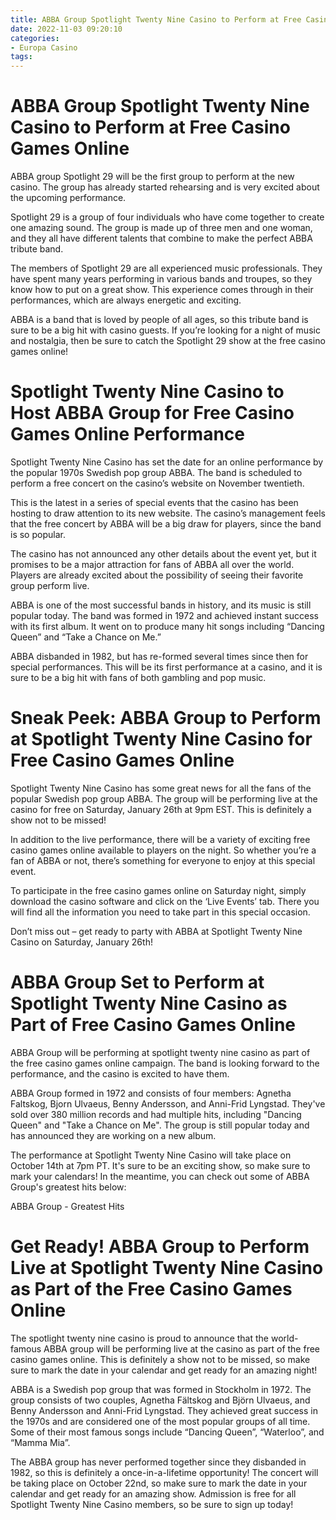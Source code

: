 ```yaml
---
title: ABBA Group Spotlight Twenty Nine Casino to Perform at Free Casino Games Online
date: 2022-11-03 09:20:10
categories:
- Europa Casino
tags:
---
```



#  ABBA Group Spotlight Twenty Nine Casino to Perform at Free Casino Games Online

ABBA group Spotlight 29 will be the first group to perform at the new casino. The group has already started rehearsing and is very excited about the upcoming performance.

Spotlight 29 is a group of four individuals who have come together to create one amazing sound. The group is made up of three men and one woman, and they all have different talents that combine to make the perfect ABBA tribute band.

The members of Spotlight 29 are all experienced music professionals. They have spent many years performing in various bands and troupes, so they know how to put on a great show. This experience comes through in their performances, which are always energetic and exciting.

ABBA is a band that is loved by people of all ages, so this tribute band is sure to be a big hit with casino guests. If you’re looking for a night of music and nostalgia, then be sure to catch the Spotlight 29 show at the free casino games online!

#  Spotlight Twenty Nine Casino to Host ABBA Group for Free Casino Games Online Performance

Spotlight Twenty Nine Casino has set the date for an online performance by the popular 1970s Swedish pop group ABBA. The band is scheduled to perform a free concert on the casino’s website on November twentieth.

This is the latest in a series of special events that the casino has been hosting to draw attention to its new website. The casino’s management feels that the free concert by ABBA will be a big draw for players, since the band is so popular.

The casino has not announced any other details about the event yet, but it promises to be a major attraction for fans of ABBA all over the world. Players are already excited about the possibility of seeing their favorite group perform live.

ABBA is one of the most successful bands in history, and its music is still popular today. The band was formed in 1972 and achieved instant success with its first album. It went on to produce many hit songs including “Dancing Queen” and “Take a Chance on Me.”

ABBA disbanded in 1982, but has re-formed several times since then for special performances. This will be its first performance at a casino, and it is sure to be a big hit with fans of both gambling and pop music.

#  Sneak Peek: ABBA Group to Perform at Spotlight Twenty Nine Casino for Free Casino Games Online

Spotlight Twenty Nine Casino has some great news for all the fans of the popular Swedish pop group ABBA. The group will be performing live at the casino for free on Saturday, January 26th at 9pm EST. This is definitely a show not to be missed!

In addition to the live performance, there will be a variety of exciting free casino games online available to players on the night. So whether you’re a fan of ABBA or not, there’s something for everyone to enjoy at this special event.

To participate in the free casino games online on Saturday night, simply download the casino software and click on the ‘Live Events’ tab. There you will find all the information you need to take part in this special occasion.

Don’t miss out – get ready to party with ABBA at Spotlight Twenty Nine Casino on Saturday, January 26th!

#  ABBA Group Set to Perform at Spotlight Twenty Nine Casino as Part of Free Casino Games Online

ABBA Group will be performing at spotlight twenty nine casino as part of the free casino games online campaign. The band is looking forward to the performance, and the casino is excited to have them.

ABBA Group formed in 1972 and consists of four members: Agnetha Faltskog, Bjorn Ulvaeus, Benny Andersson, and Anni-Frid Lyngstad. They've sold over 380 million records and had multiple hits, including "Dancing Queen" and "Take a Chance on Me". The group is still popular today and has announced they are working on a new album.

The performance at Spotlight Twenty Nine Casino will take place on October 14th at 7pm PT. It's sure to be an exciting show, so make sure to mark your calendars! In the meantime, you can check out some of ABBA Group's greatest hits below:

ABBA Group - Greatest Hits

#  Get Ready! ABBA Group to Perform Live at Spotlight Twenty Nine Casino as Part of the Free Casino Games Online

The spotlight twenty nine casino is proud to announce that the world-famous ABBA group will be performing live at the casino as part of the free casino games online. This is definitely a show not to be missed, so make sure to mark the date in your calendar and get ready for an amazing night!

ABBA is a Swedish pop group that was formed in Stockholm in 1972. The group consists of two couples, Agnetha Fältskog and Björn Ulvaeus, and Benny Andersson and Anni-Frid Lyngstad. They achieved great success in the 1970s and are considered one of the most popular groups of all time. Some of their most famous songs include “Dancing Queen”, “Waterloo”, and “Mamma Mia”.

The ABBA group has never performed together since they disbanded in 1982, so this is definitely a once-in-a-lifetime opportunity! The concert will be taking place on October 22nd, so make sure to mark the date in your calendar and get ready for an amazing show. Admission is free for all Spotlight Twenty Nine Casino members, so be sure to sign up today!